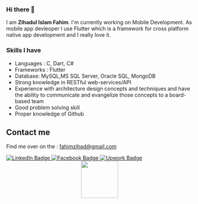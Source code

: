 ### Hi there 👋
I am **Zihadul Islam Fahim**. I'm currently working on Mobile Development. As mobile app devleoper I use Flutter which is a framework for cross platform native app development and I really love it.

### Skills I have
* Languages : C, Dart, C#
* Frameworks : Flutter
* Database: MySQL,MS SQL Server, Oracle SQL, MongoDB
* Strong knowledge in RESTful web-services/API
* Experience with architecture design concepts and techniques and have the ability to communicate and evangelize those concepts to a board-based team
* Good problem solving skill
* Proper knowledge of Github

## Contact me
Find me over on the : <a href="fahimzihad@gmail.com">fahimzihad@gmail.com</a>

<div id="badges">
  <a href="https://www.facebook.com/FahimXihad/">
    <img src="https://img.shields.io/badge/LinkedIn-blue?style=for-the-badge&logo=linkedin&logoColor=white" alt="LinkedIn Badge"/>
  </a>
  <a href="https://www.facebook.com/FahimXihad/">
    <img src="https://img.shields.io/badge/Facebook-blue?style=for-the-badge&logo=facebook&logoColor=white" alt="Facebook Badge"/>
  </a>
  <a href="https://www.upwork.com/freelancers/~0175ef297fd7aba1fb">
    <img src="https://img.shields.io/badge/Upwork-green?style=for-the-badge&logo=upwork&logoColor=white" alt="Upwork Badge"/>
  </a>
</div>

<div id="header" align="center">
  <img src="https://media.giphy.com/media/M9gbBd9nbDrOTu1Mqx/giphy.gif" width="100"/>
</div>
